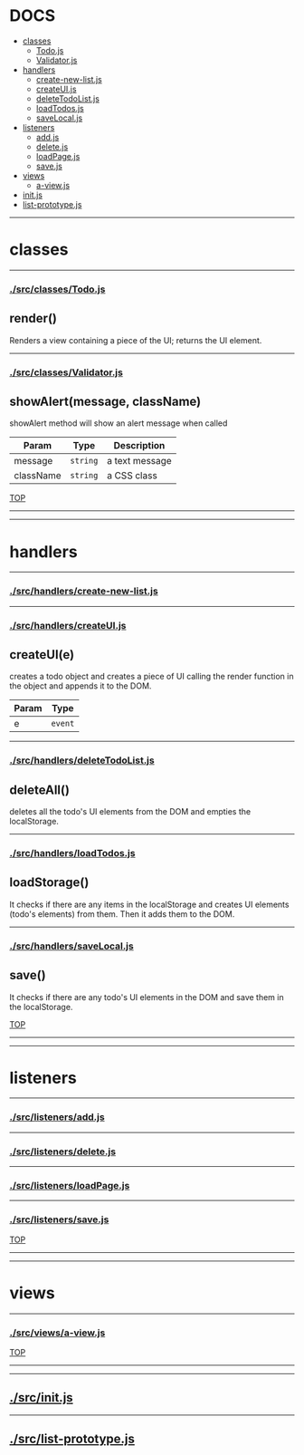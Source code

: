 <!-- BEGIN TITLE -->

# DOCS

<!-- END TITLE -->

<!-- BEGIN TOC -->

- [classes](#classes)
  - [Todo.js](#srcclassesTodojs)
  - [Validator.js](#srcclassesValidatorjs)
- [handlers](#handlers)
  - [create-new-list.js](#srchandlerscreate-new-listjs)
  - [createUI.js](#srchandlerscreateUIjs)
  - [deleteTodoList.js](#srchandlersdeleteTodoListjs)
  - [loadTodos.js](#srchandlersloadTodosjs)
  - [saveLocal.js](#srchandlerssaveLocaljs)
- [listeners](#listeners)
  - [add.js](#srclistenersaddjs)
  - [delete.js](#srclistenersdeletejs)
  - [loadPage.js](#srclistenersloadPagejs)
  - [save.js](#srclistenerssavejs)
- [views](#views)
  - [a-view.js](#srcviewsa-viewjs)
- [init.js](#srcinitjs)
- [list-prototype.js](#srclist-prototypejs)

<!-- END TOC -->

<!-- BEGIN DOCS -->

---

# classes

---

### [./src/classes/Todo.js](./src/classes/Todo.js?study)

<a name="render"></a>

## render()

Renders a view containing a piece of the UI;
returns the UI element.

---

### [./src/classes/Validator.js](./src/classes/Validator.js?study)

<a name="showAlert"></a>

## showAlert(message, className)

showAlert method will show an alert message when called

| Param     | Type                | Description    |
| --------- | ------------------- | -------------- |
| message   | <code>string</code> | a text message |
| className | <code>string</code> | a CSS class    |

[TOP](#DOCS)

---

---

# handlers

---

### [./src/handlers/create-new-list.js](./src/handlers/create-new-list.js?study)

---

### [./src/handlers/createUI.js](./src/handlers/createUI.js?study)

<a name="createUI"></a>

## createUI(e)

creates a todo object and
creates a piece of UI calling the render function in the object
and appends it to the DOM.

| Param | Type               |
| ----- | ------------------ |
| e     | <code>event</code> |

---

### [./src/handlers/deleteTodoList.js](./src/handlers/deleteTodoList.js?study)

<a name="deleteAll"></a>

## deleteAll()

deletes all the todo's UI elements from the DOM
and empties the localStorage.

---

### [./src/handlers/loadTodos.js](./src/handlers/loadTodos.js?study)

<a name="loadStorage"></a>

## loadStorage()

It checks if there are any items in the localStorage
and creates UI elements (todo's elements) from them.
Then it adds them to the DOM.

---

### [./src/handlers/saveLocal.js](./src/handlers/saveLocal.js?study)

<a name="save"></a>

## save()

It checks if there are any todo's UI elements in the DOM
and save them in the localStorage.

[TOP](#DOCS)

---

---

# listeners

---

### [./src/listeners/add.js](./src/listeners/add.js?study)

---

### [./src/listeners/delete.js](./src/listeners/delete.js?study)

---

### [./src/listeners/loadPage.js](./src/listeners/loadPage.js?study)

---

### [./src/listeners/save.js](./src/listeners/save.js?study)

[TOP](#DOCS)

---

---

# views

---

### [./src/views/a-view.js](./src/views/a-view.js?study)

[TOP](#DOCS)

---

---

## [./src/init.js](./src/init.js?study)

---

## [./src/list-prototype.js](./src/list-prototype.js?study)

<!-- END DOCS -->
